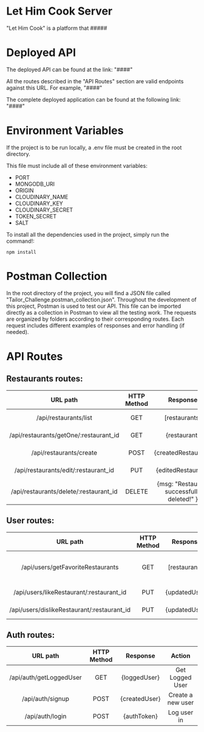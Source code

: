 # Let Him Cook Server 

"Let Him Cook" is a platform that #####

# Deployed API

The deployed API can be found at the link: "####"

All the routes described in the "API Routes" section are valid endpoints against this URL. For example, "####"

The complete deployed application can be found at the following link: "####"

# Environment Variables

If the project is to be run locally, a .env file must be created in the root directory.

This file must include all of these environment variables:

- PORT
- MONGODB_URI
- ORIGIN
- CLOUDINARY_NAME
- CLOUDINARY_KEY
- CLOUDINARY_SECRET
- TOKEN_SECRET
- SALT

To install all the dependencies used in the project, simply run the command!:
```
npm install
```

# Postman Collection

In the root directory of the project, you will find a JSON file called "Tailor_Challenge.postman_collection.json". Throughout the development of this project, Postman is used to test our API. This file can be imported directly as a collection in Postman to view all the testing work. The requests are organized by folders according to their corresponding routes. Each request includes different examples of responses and error handling (if needed).

# API Routes

## **Restaurants routes**:

| URL path                    | HTTP Method       | Response                          | Action                        |
| :--------------------------:|:-----------------:| :--------------------------------:| :----------------------------:|
| /api/restaurants/list       | GET               | [restaurants]                     | Get all restaurants     |
| /api/restaurants/getOne/:restaurant_id            | GET               | {restaurant}                | Get one Restaurant     |
| /api/restaurants/create            | POST               | {createdRestaurant}                | Create Restaurant      |
| /api/restaurants/edit/:restaurant_id            | PUT               | {editedRestaurant}                | Edit one restaurant     |
| /api/restaurants/delete/:restaurant_id            | DELETE               | {msg: "Restaurant successfully deleted!" }                | Delete one restaurant     |

## **User routes**:

| URL path                    | HTTP Method       | Response                          | Action                        |
| :--------------------------:|:-----------------:| :--------------------------------:| :----------------------------:|
| /api/users/getFavoriteRestaurants              | GET               | [restaurants]                           | Get logged user's favorite restaurants |
| /api/users/likeRestaurant/:restaurant_id              | PUT               | {updatedUser}                           | Like Restaurant |
| /api/users/dislikeRestaurant/:restaurant_id              | PUT               | {updatedUser}                           | Dislike Restaurant |

## **Auth routes**:

| URL path                    | HTTP Method       | Response                          | Action                        |
| :--------------------------:|:-----------------:| :--------------------------------:| :----------------------------:|
| /api/auth/getLoggedUser     | GET               | {loggedUser}                            | Get Logged User             |
| /api/auth/signup            | POST              | {createdUser}    | Create a new user             |
| /api/auth/login             | POST              | {authToken}                       | Log user in             |